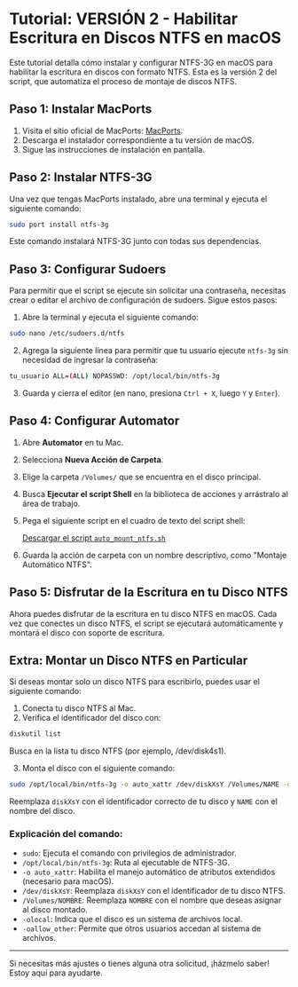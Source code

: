 # Tutorial: VERSIÓN 2 - Habilitar Escritura en Discos NTFS en macOS

Este tutorial detalla cómo instalar y configurar NTFS-3G en macOS para habilitar la escritura en discos con formato NTFS. Esta es la versión 2 del script, que automatiza el proceso de montaje de discos NTFS.

## Paso 1: Instalar MacPorts

1. Visita el sitio oficial de MacPorts: [MacPorts](https://www.macports.org/).
2. Descarga el instalador correspondiente a tu versión de macOS.
3. Sigue las instrucciones de instalación en pantalla.

## Paso 2: Instalar NTFS-3G

Una vez que tengas MacPorts instalado, abre una terminal y ejecuta el siguiente comando:
```bash
sudo port install ntfs-3g
```
Este comando instalará NTFS-3G junto con todas sus dependencias.

## Paso 3: Configurar Sudoers

Para permitir que el script se ejecute sin solicitar una contraseña, necesitas crear o editar el archivo de configuración de sudoers. Sigue estos pasos:

1. Abre la terminal y ejecuta el siguiente comando:
```bash
sudo nano /etc/sudoers.d/ntfs
```

2. Agrega la siguiente línea para permitir que tu usuario ejecute `ntfs-3g` sin necesidad de ingresar la contraseña:
```bash
tu_usuario ALL=(ALL) NOPASSWD: /opt/local/bin/ntfs-3g
```

3. Guarda y cierra el editor (en nano, presiona `Ctrl + X`, luego `Y` y `Enter`).

## Paso 4: Configurar Automator

1. Abre **Automator** en tu Mac.
2. Selecciona **Nueva Acción de Carpeta**.
3. Elige la carpeta `/Volumes/` que se encuentra en el disco principal.
4. Busca **Ejecutar el script Shell** en la biblioteca de acciones y arrástralo al área de trabajo.
5. Pega el siguiente script en el cuadro de texto del script shell:

   [Descargar el script `auto_mount_ntfs.sh`](./auto_mount_ntfs.sh)

6. Guarda la acción de carpeta con un nombre descriptivo, como "Montaje Automático NTFS".

## Paso 5: Disfrutar de la Escritura en tu Disco NTFS

Ahora puedes disfrutar de la escritura en tu disco NTFS en macOS. Cada vez que conectes un disco NTFS, el script se ejecutará automáticamente y montará el disco con soporte de escritura.

## Extra: Montar un Disco NTFS en Particular

Si deseas montar solo un disco NTFS para escribirlo, puedes usar el siguiente comando:

1. Conecta tu disco NTFS al Mac.
2. Verifica el identificador del disco con:
```bash
diskutil list
```
Busca en la lista tu disco NTFS (por ejemplo, /dev/disk4s1).

3. Monta el disco con el siguiente comando:
```bash
sudo /opt/local/bin/ntfs-3g -o auto_xattr /dev/diskXsY /Volumes/NAME -olocal -oallow_other
```
Reemplaza `diskXsY` con el identificador correcto de tu disco y `NAME` con el nombre del disco.

### Explicación del comando:

- `sudo`: Ejecuta el comando con privilegios de administrador.
- `/opt/local/bin/ntfs-3g`: Ruta al ejecutable de NTFS-3G.
- `-o auto_xattr`: Habilita el manejo automático de atributos extendidos (necesario para macOS).
- `/dev/diskXsY`: Reemplaza `diskXsY` con el identificador de tu disco NTFS.
- `/Volumes/NOMBRE`: Reemplaza `NOMBRE` con el nombre que deseas asignar al disco montado.
- `-olocal`: Indica que el disco es un sistema de archivos local.
- `-oallow_other`: Permite que otros usuarios accedan al sistema de archivos.

---

Si necesitas más ajustes o tienes alguna otra solicitud, ¡házmelo saber! Estoy aquí para ayudarte.